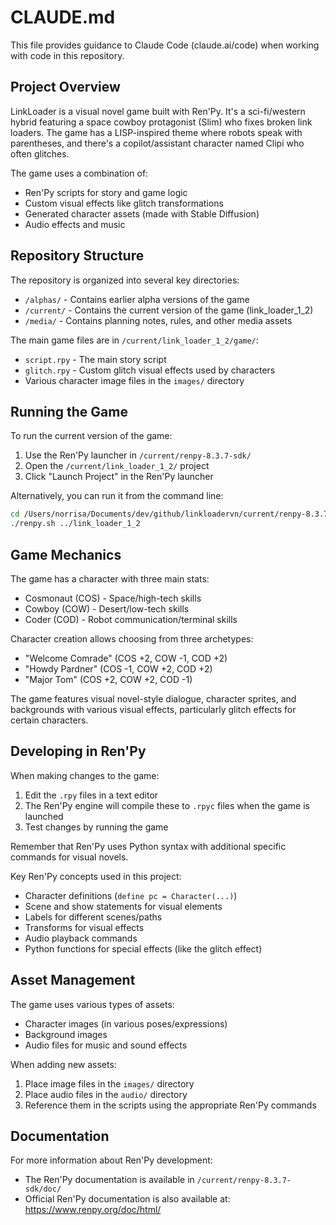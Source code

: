 # CLAUDE.md

This file provides guidance to Claude Code (claude.ai/code) when working with code in this repository.

## Project Overview

LinkLoader is a visual novel game built with Ren'Py. It's a sci-fi/western hybrid featuring a space cowboy protagonist (Slim) who fixes broken link loaders. The game has a LISP-inspired theme where robots speak with parentheses, and there's a copilot/assistant character named Clipi who often glitches.

The game uses a combination of:
- Ren'Py scripts for story and game logic
- Custom visual effects like glitch transformations
- Generated character assets (made with Stable Diffusion)
- Audio effects and music

## Repository Structure

The repository is organized into several key directories:

- `/alphas/` - Contains earlier alpha versions of the game
- `/current/` - Contains the current version of the game (link_loader_1_2)
- `/media/` - Contains planning notes, rules, and other media assets

The main game files are in `/current/link_loader_1_2/game/`:
- `script.rpy` - The main story script
- `glitch.rpy` - Custom glitch visual effects used by characters
- Various character image files in the `images/` directory

## Running the Game

To run the current version of the game:

1. Use the Ren'Py launcher in `/current/renpy-8.3.7-sdk/`
2. Open the `/current/link_loader_1_2/` project
3. Click "Launch Project" in the Ren'Py launcher

Alternatively, you can run it from the command line:

```bash
cd /Users/norrisa/Documents/dev/github/linkloadervn/current/renpy-8.3.7-sdk
./renpy.sh ../link_loader_1_2
```

## Game Mechanics

The game has a character with three main stats:
- Cosmonaut (COS) - Space/high-tech skills
- Cowboy (COW) - Desert/low-tech skills
- Coder (COD) - Robot communication/terminal skills

Character creation allows choosing from three archetypes:
- "Welcome Comrade" (COS +2, COW -1, COD +2)
- "Howdy Pardner" (COS -1, COW +2, COD +2)
- "Major Tom" (COS +2, COW +2, COD -1)

The game features visual novel-style dialogue, character sprites, and backgrounds with various visual effects, particularly glitch effects for certain characters.

## Developing in Ren'Py

When making changes to the game:

1. Edit the `.rpy` files in a text editor
2. The Ren'Py engine will compile these to `.rpyc` files when the game is launched
3. Test changes by running the game

Remember that Ren'Py uses Python syntax with additional specific commands for visual novels.

Key Ren'Py concepts used in this project:
- Character definitions (`define pc = Character(...)`)
- Scene and show statements for visual elements
- Labels for different scenes/paths
- Transforms for visual effects
- Audio playback commands
- Python functions for special effects (like the glitch effect)

## Asset Management

The game uses various types of assets:
- Character images (in various poses/expressions)
- Background images
- Audio files for music and sound effects

When adding new assets:
1. Place image files in the `images/` directory
2. Place audio files in the `audio/` directory
3. Reference them in the scripts using the appropriate Ren'Py commands

## Documentation

For more information about Ren'Py development:
- The Ren'Py documentation is available in `/current/renpy-8.3.7-sdk/doc/`
- Official Ren'Py documentation is also available at: https://www.renpy.org/doc/html/